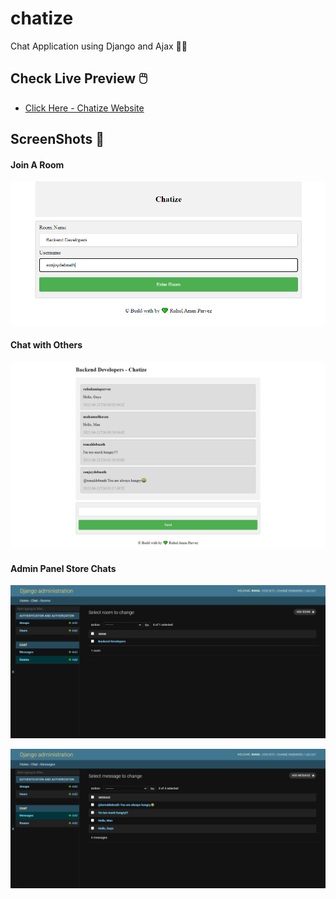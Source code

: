 # chatize
Chat Application using Django and Ajax 🙅‍♂️


## Check Live Preview 🖱️
- [Click Here - Chatize Website](https://chatize.pythonanywhere.com/)


## ScreenShots 📸

#### Join A Room
<p align="left">
  <img width="780" src="readme_img/create-channel.png">
</p>

#### Chat with Others
<p align="left">
  <img width="780" src="readme_img/3.png">
</p>

#### Admin Panel Store Chats
<p align="left">
  <img width="780" src="readme_img/4.png">
</p>
<p align="left">
  <img width="780" src="readme_img/5.png">
</p>
